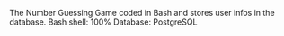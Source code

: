 The Number Guessing Game coded in Bash and stores user infos in the database.
Bash shell: 100%
Database: PostgreSQL